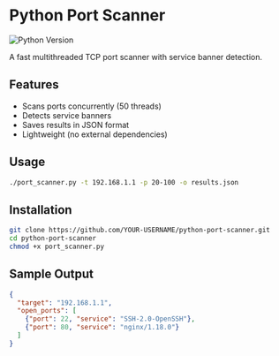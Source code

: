 # Python Port Scanner

![Python Version](https://img.shields.io/badge/python-3.8+-blue.svg)

A fast multithreaded TCP port scanner with service banner detection.

## Features
- Scans ports concurrently (50 threads)
- Detects service banners
- Saves results in JSON format
- Lightweight (no external dependencies)

## Usage
```bash
./port_scanner.py -t 192.168.1.1 -p 20-100 -o results.json
```

## Installation
```bash
git clone https://github.com/YOUR-USERNAME/python-port-scanner.git
cd python-port-scanner
chmod +x port_scanner.py
```

## Sample Output
```json
{
  "target": "192.168.1.1",
  "open_ports": [
    {"port": 22, "service": "SSH-2.0-OpenSSH"},
    {"port": 80, "service": "nginx/1.18.0"}
  ]
}
```
